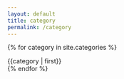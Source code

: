```yaml
---
layout: default
title: category
permalink: /category
---
```


{% for category in site.categories %}
<div>{{category | first}} </div>
{% endfor %}
